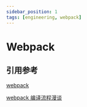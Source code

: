 ```yaml
---
sidebar_position: 1
tags: [engineering, webpack]
---
```


# Webpack

## 引用参考

[webpack](https://webpack.docschina.org/concepts/)

[webpack 编译流程漫谈](https://github.com/dhj9/blog/issues/4)
